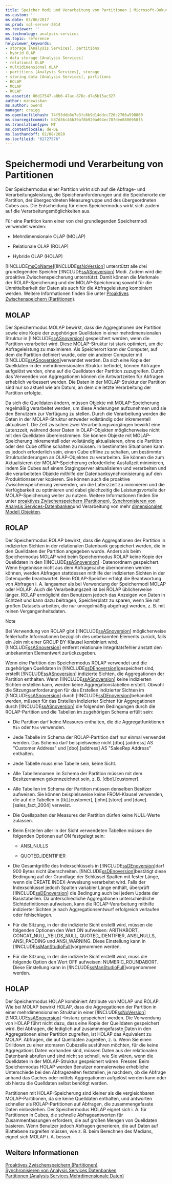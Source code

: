 ```yaml
---
title: Speicher Modi und Verarbeitung von Partitionen | Microsoft-Dokumentation
ms.custom: ''
ms.date: 03/06/2017
ms.prod: sql-server-2014
ms.reviewer: ''
ms.technology: analysis-services
ms.topic: reference
helpviewer_keywords:
- storage [Analysis Services], partitions
- hybrid OLAP
- data storage [Analysis Services]
- relational OLAP
- multidimensional OLAP
- partitions [Analysis Services], storage
- storing data [Analysis Services], partitions
- HOLAP
- MOLAP
- ROLAP
ms.assetid: 86d17547-a0b6-47ac-876c-d7a5b15ac327
author: minewiskan
ms.author: owend
manager: craigg
ms.openlocfilehash: 74f53ddb6e7e3fc6b9d14ddcc726c2766a598860
ms.sourcegitcommit: b87d36c46b39af8b929ad94ec707dee8800950f5
ms.translationtype: MT
ms.contentlocale: de-DE
ms.lasthandoff: 02/08/2020
ms.locfileid: "62727576"
---
```

# <a name="partition-storage-modes-and-processing"></a>Speichermodi und Verarbeitung von Partitionen
  Der Speichermodus einer Partition wirkt sich auf die Abfrage- und Verarbeitungsleistung, die Speicheranforderungen und die Speicherorte der Partition, der übergeordneten Measuregruppe und des übergeordneten Cubes aus. Die Entscheidung für einen Speichermodus wirkt sich zudem auf die Verarbeitungsmöglichkeiten aus.  
  
 Für eine Partition kann einer von drei grundlegenden Speichermodi verwendet werden:  
  
-   Mehrdimensionale OLAP (MOLAP)  
  
-   Relationale OLAP (ROLAP)  
  
-   Hybride OLAP (HOLAP)  
  
 [!INCLUDE[msCoName](../../includes/msconame-md.md)][!INCLUDE[ssNoVersion](../../includes/ssnoversion-md.md)] unterstützt alle drei grundlegenden Speicher [!INCLUDE[ssASnoversion](../../includes/ssasnoversion-md.md)] Modi. Zudem wird die proaktive Zwischenspeicherung unterstützt. Damit können die Merkmale der ROLAP-Speicherung und der MOLAP-Speicherung sowohl für die Unmittelbarkeit der Daten als auch für die Abfrageleistung kombiniert werden. Weitere Informationen finden Sie unter [Proaktives Zwischenspeichern &#40;Partitionen&#41;](partitions-proactive-caching.md).  
  
## <a name="molap"></a>MOLAP  
 Der Speichermodus MOLAP bewirkt, dass die Aggregationen der Partition sowie eine Kopie der zugehörigen Quelldaten in einer mehrdimensionalen Struktur in [!INCLUDE[ssASnoversion](../../includes/ssasnoversion-md.md)] gespeichert werden, wenn die Partition verarbeitet wird. Diese MOLAP-Struktur ist stark optimiert, um die Abfrageleistung zu maximieren. Als Speicherort kann der Computer, auf dem die Partition definiert wurde, oder ein anderer Computer mit [!INCLUDE[ssASnoversion](../../includes/ssasnoversion-md.md)]verwendet werden. Da sich eine Kopie der Quelldaten in der mehrdimensionalen Struktur befindet, können Abfragen aufgelöst werden, ohne auf die Quelldaten der Partition zuzugreifen. Durch das Verwenden von Aggregationen können die Antwortzeiten für Abfragen erheblich verbessert werden. Die Daten in der MOLAP-Struktur der Partition sind nur so aktuell wie am Datum, an dem die letzte Verarbeitung der Partition erfolgte.  
  
 Da sich die Quelldaten ändern, müssen Objekte mit MOLAP-Speicherung regelmäßig verarbeitet werden, um diese Änderungen aufzunehmen und sie den Benutzern zur Verfügung zu stellen. Durch die Verarbeitung werden die Daten in der MOLAP-Struktur entweder vollständig oder inkrementell aktualisiert. Die Zeit zwischen zwei Verarbeitungsvorgängen bewirkt eine Latenzzeit, während derer Daten in OLAP-Objekten möglicherweise nicht mit den Quelldaten übereinstimmen. Sie können Objekte mit MOLAP-Speicherung inkrementell oder vollständig aktualisieren, ohne die Partition oder den Cube offline schalten zu müssen. In bestimmten Situationen kann es jedoch erforderlich sein, einen Cube offline zu schalten, um bestimmte Strukturänderungen an OLAP-Objekten zu verarbeiten. Sie können die zum Aktualisieren der MOLAP-Speicherung erforderliche Ausfallzeit minimieren, indem Sie Cubes auf einem Stagingserver aktualisieren und verarbeiten und die verarbeiteten Objekte mithilfe der Datenbanksynchronisierung auf den Produktionsserver kopieren. Sie können auch die proaktive Zwischenspeicherung verwenden, um die Latenzzeit zu minimieren und die Verfügbarkeit zu optimieren und dabei gleichzeitig die Leistungsvorteile der MOLAP-Speicherung weiter zu nutzen. Weitere Informationen finden Sie unter [proaktives Zwischenspeichern &#40;Partitionen&#41;](partitions-proactive-caching.md), [Synchronisieren von Analysis Services-Datenbanken](../multidimensional-models/synchronize-analysis-services-databases.md)und Verarbeitung von mehr [dimensionalen Modell Objekten](../multidimensional-models/processing-a-multidimensional-model-analysis-services.md).  
  
## <a name="rolap"></a>ROLAP  
 Der Speichermodus ROLAP bewirkt, dass die Aggregationen der Partition in indizierten Sichten in der relationalen Datenbank gespeichert werden, die in den Quelldaten der Partition angegeben wurde. Anders als beim Speichermodus MOLAP wird beim Speichermodus ROLAP keine Kopie der Quelldaten in den [!INCLUDE[ssASnoversion](../../includes/ssasnoversion-md.md)] -Datenordnern gespeichert. Wenn Ergebnisse nicht aus dem Abfragecache übernommen werden können, werden Abfragen stattdessen mithilfe der indizierten Sichten in der Datenquelle beantwortet. Beim ROLAP-Speicher erfolgt die Beantwortung von Abfragen i. A. langsamer als bei Verwendung der Speichermodi MOLAP oder HOLAP. Auch die Verarbeitungszeit ist bei ROLAP üblicherweise länger. ROLAP ermöglicht den Benutzern jedoch das Anzeigen von Daten in Echtzeit und kann dazu beitragen, Speicherplatz zu sparen, wenn Sie mit großen Datasets arbeiten, die nur unregelmäßig abgefragt werden, z. B. mit reinen Vergangenheitsdaten.  
  
> [!NOTE]  
>  Bei Verwendung von ROLAP gibt [!INCLUDE[ssASnoversion](../../includes/ssasnoversion-md.md)] möglicherweise fehlerhafte Informationen bezüglich des unbekannten Elements zurück, falls ein Join mit einer GROUP BY-Klausel kombiniert wird. 
  [!INCLUDE[ssASnoversion](../../includes/ssasnoversion-md.md)] entfernt relationale Integritätsfehler anstatt den unbekannten Elementwert zurückzugeben.  
  
 Wenn eine Partition den Speichermodus ROLAP verwendet und die zugehörigen Quelldaten in [!INCLUDE[ssDEnoversion](../../includes/ssdenoversion-md.md)]gespeichert sind, erstellt [!INCLUDE[ssASnoversion](../../includes/ssasnoversion-md.md)] indizierte Sichten, die Aggregationen der Partition enthalten. Wenn [!INCLUDE[ssASnoversion](../../includes/ssasnoversion-md.md)] keine indizierten Sichten erstellen kann, werden keine Aggregationstabellen erstellt. Obwohl die Sitzungsanforderungen für das Erstellen indizierter Sichten im [!INCLUDE[ssASnoversion](../../includes/ssasnoversion-md.md)] durch [!INCLUDE[ssDEnoversion](../../includes/ssdenoversion-md.md)]behandelt werden, müssen für das Erstellen indizierter Sichten für Aggregationen durch [!INCLUDE[ssASnoversion](../../includes/ssasnoversion-md.md)] die folgenden Bedingungen durch die ROLAP-Partition und die Tabellen im zugehörigen Schema erfüllt sein:  
  
-   Die Partition darf keine Measures enthalten, die die Aggregatfunktionen `Min` oder `Max` verwenden.  
  
-   Jede Tabelle im Schema der ROLAP-Partition darf nur einmal verwendet werden. Das Schema darf beispielsweise nicht [dbo].[address] AS "Customer Address" und [dbo].[address] AS "SalesRep Address" enthalten.  
  
-   Jede Tabelle muss eine Tabelle sein, keine Sicht.  
  
-   Alle Tabellennamen im Schema der Partition müssen mit dem Besitzernamen gekennzeichnet sein, z. B. [dbo].[customer].  
  
-   Alle Tabellen im Schema der Partition müssen denselben Besitzer aufweisen. Sie können beispielsweise keine FROM-Klausel verwenden, die auf die Tabellen in [tk].[customer], [john].[store] und [dave].[sales_fact_2004] verweist.  
  
-   Die Quellspalten der Measures der Partition dürfen keine NULL-Werte zulassen.  
  
-   Beim Erstellen aller in der Sicht verwendeten Tabellen müssen die folgenden Optionen auf ON festgelegt sein:  
  
    -   ANSI_NULLS  
  
    -   QUOTED_IDENTIFIER  
  
-   Die Gesamtgröße des Indexschlüssels in [!INCLUDE[ssDEnoversion](../../includes/ssdenoversion-md.md)]darf 900 Bytes nicht überschreiten. [!INCLUDE[ssDEnoversion](../../includes/ssdenoversion-md.md)]bestätigt diese Bedingung auf der Grundlage der Schlüssel Spalten mit fester Länge, wenn die CREATE INDEX-Anweisung verarbeitet wird. Falls der Indexschlüssel jedoch Spalten variabler Länge enthält, überprüft [!INCLUDE[ssDEnoversion](../../includes/ssdenoversion-md.md)] die Bedingung auch bei jedem Update der Basistabellen. Da unterschiedliche Aggregationen unterschiedliche Sichtdefinitionen aufweisen, kann die ROLAP-Verarbeitung mithilfe indizierter Sichten je nach Aggregationsentwurf erfolgreich verlaufen oder fehlschlagen.  
  
-   Für die Sitzung, in der die indizierte Sicht erstellt wird, müssen die folgenden Optionen den Wert ON aufweisen: ARITHABORT, CONCAT_NULL_YEILDS_NULL, QUOTED_IDENTIFIER, ANSI_NULLS, ANSI_PADDING und ANSI_WARNING. Diese Einstellung kann in [!INCLUDE[ssManStudioFull](../../includes/ssmanstudiofull-md.md)]vorgenommen werden.  
  
-   Für die Sitzung, in der die indizierte Sicht erstellt wird, muss die folgende Option den Wert OFF aufweisen: NUMERIC_ROUNDABORT. Diese Einstellung kann in [!INCLUDE[ssManStudioFull](../../includes/ssmanstudiofull-md.md)]vorgenommen werden.  
  
## <a name="holap"></a>HOLAP  
 Der Speichermodus HOLAP kombiniert Attribute von MOLAP und ROLAP. Wie bei MOLAP bewirkt HOLAP, dass die Aggregationen der Partition in einer mehrdimensionalen Struktur in einer [!INCLUDE[ssNoVersion](../../includes/ssnoversion-md.md)] [!INCLUDE[ssASnoversion](../../includes/ssasnoversion-md.md)] -Instanz gespeichert werden. Die Verwendung von HOLAP führt nicht dazu, dass eine Kopie der Quelldaten gespeichert wird. Bei Abfragen, die lediglich auf zusammengefasste Daten in den Aggregationen einer Partition zugreifen, ist HOLAP das Äquivalent zu MOLAP. Abfragen, die auf Quelldaten zugreifen, z. b. Wenn Sie einen Drilldown zu einer atomaren Cubezelle ausführen möchten, für die keine Aggregations Daten vorhanden sind, müssen Daten aus der relationalen Datenbank abrufen und sind nicht so schnell, wie Sie wären, wenn die Quelldaten in der MOLAP-Struktur gespeichert wären. Fresser. Beim Speichermodus HOLAP werden Benutzer normalerweise erhebliche Unterschiede bei den Abfragezeiten feststellen, je nachdem, ob die Abfrage anhand das Caches oder mittels Aggregationen aufgelöst werden kann oder ob hierzu die Quelldaten selbst benötigt werden.  
  
 Partitionen mit HOLAP-Speicherung sind kleiner als die vergleichbaren MOLAP-Partitionen, da sie keine Quelldaten enthalten, und antworten schneller als ROLAP-Partitionen auf Abfragen, die zusammengefasste Daten einbeziehen. Der Speichermodus HOLAP eignet sich i. A. für Partitionen in Cubes, die schnelle Abfrageantworten für Zusammenfassungen erfordern, die auf großen Mengen von Quelldaten basieren. Wenn Benutzer jedoch Abfragen generieren, die auf Daten auf Blattebene zugreifen müssen, wie z. B. beim Berechnen des Medians, eignet sich MOLAP i. A. besser.  
  
## <a name="see-also"></a>Weitere Informationen  
 [Proaktives Zwischenspeichern &#40;Partitionen&#41;](partitions-proactive-caching.md)   
 [Synchronisieren von Analysis Services Datenbanken](../multidimensional-models/synchronize-analysis-services-databases.md)   
 [Partitionen &#40;Analysis Services Mehrdimensionale Daten&#41;](partitions-analysis-services-multidimensional-data.md)  
  
  
